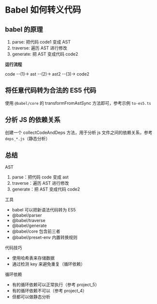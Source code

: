 # Babel 如何转义代码

## babel 的原理

1. parse: 把代码 code1 变成 AST
2. traverse: 遍历 AST 进行修改
3. generate: 把 AST 变成代码 code2

**运行流程**

code --(1)-> ast --(2)-> ast2 --(3)-> code2

## 将任意代码转为合法的 ES5 代码

使用 `@babel/core` 的 transformFromAstSync 方法即可，参考示例 `to-es5.ts`

## 分析 JS 的依赖关系

创建一个 collectCodeAndDeps 方法，用于分析 js 文件之间的依赖关系，参考 `deps_*.js`（静态分析）

## 总结

AST 

1. parse：把代码 code 变成 ast
2. traverse：遍历 AST 进行修改
3. generate：把 AST 变成代码 code2

工具

- babel 可以把新语法代码转为 ES5
- @babel/parser
- @babel/traverse
- @babel/generate
- @babel/core 包含前三者
- @babel/preset-env 内置转换规则

代码技巧

- 使用哈希表来存储数据
- 通过检测 key 来避免重复（循环依赖）

循环依赖

- 有的循环依赖可以正常执行（参考 project_5）
- 有的循环依赖不可以（参考 project_4）
- 但都可以做静态分析